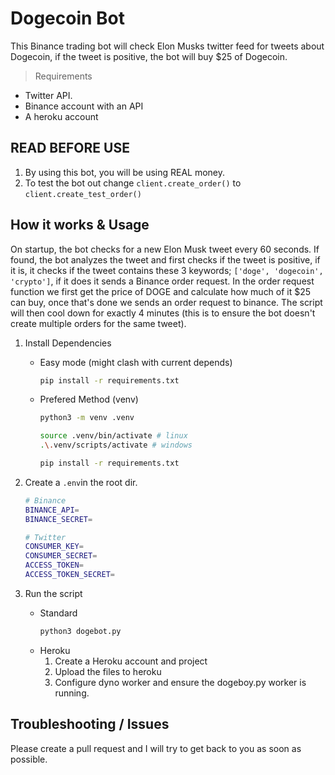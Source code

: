 # Dogecoin Bot

This Binance trading bot will check Elon Musks twitter feed for tweets about Dogecoin, if the tweet is positive, the bot will buy $25 of Dogecoin.


> Requirements

- Twitter API.
- Binance account with an API
- A heroku account


## READ BEFORE USE
1. By using this bot, you will be using REAL money.
2. To test the bot out change ```client.create_order()``` to ```client.create_test_order()```


## How it works & Usage
On startup, the bot checks for a new Elon Musk tweet every 60 seconds. If found, the bot analyzes the tweet and first checks if the tweet is positive, if it is, it checks if the tweet contains these 3 keywords; ```['doge', 'dogecoin', 'crypto']```, if it does it sends a Binance order request. In the order request function we first get the price of DOGE and calculate how much of it $25 can buy, once that's done we sends an order request to binance. The script will then cool down for exactly 4 minutes (this is to ensure the bot doesn't create multiple orders for the same tweet).  

1. Install Dependencies
    - Easy mode (might clash with current depends)
        ```sh
        pip install -r requirements.txt
        ```
    - Prefered Method (venv)
        ```sh
        python3 -m venv .venv
      
        source .venv/bin/activate # linux
        .\.venv/scripts/activate # windows
    
        pip install -r requirements.txt
        ```


2. Create a `.env`in the root dir.

    ```sh
    # Binance
    BINANCE_API=
    BINANCE_SECRET=
    
    # Twitter
    CONSUMER_KEY=
    CONSUMER_SECRET=
    ACCESS_TOKEN=
    ACCESS_TOKEN_SECRET=
    ```

3. Run the script
    - Standard 
        ```sh
        python3 dogebot.py
        ```
     - Heroku
        1. Create a Heroku account and project
        2. Upload the files to heroku
        3. Configure dyno worker and ensure the dogeboy.py worker is running.

## Troubleshooting / Issues
Please create a pull request and I will try to get back to you as soon as possible.
